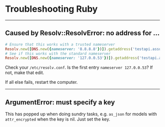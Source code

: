 # Troubleshooting Ruby

---
## Caused by Resolv::ResolvError: no address for ...
```ruby 
# Ensure that this works with a trusted nameserver
Resolv.new([DNS.new({nameserver: '8.8.8.8'})]).getaddress('testapi.assurity.com')
# See if this works with the standard nameserver
Resolv.new([DNS.new({nameserver: '127.0.0.53'})]).getaddress('testapi.assurity.com')
```
Check your `/etc/resolv.conf`. Is the first entry `nameserver 127.0.0.53`? If not, make that edit.

If all else fails, restart the computer.

----
## ArgumentError: must specify a key

This has popped up when doing sundry tasks, e.g. `as_json` for models with `attr_encrypted` when the key is nil. Just set the key.
